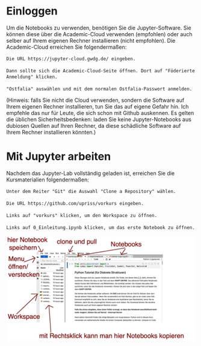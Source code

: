 # Einloggen

Um die Notebooks zu verwenden, benötigen Sie die Jupyter-Software. Sie können diese über die Academic-Cloud verwenden (empfohlen) oder auch selber auf Ihrem eigenen Rechner installieren (nicht empfohlen). Die Academic-Cloud erreichen Sie folgendermaßen:

    Die URL https://jupyter-cloud.gwdg.de/ eingeben.
    
    Dann sollte sich die Academic-Cloud-Seite öffnen. Dort auf "Föderierte Anmeldung" klicken.
    
    "Ostfalia" auswählen und mit dem normalen Ostfalia-Passwort anmelden.

(Hinweis: falls Sie nicht die Cloud verwenden, sondern die Software auf Ihrem eigenen Rechner installieren, tun Sie das auf eigene Gefahr hin. Ich empfehle das nur für Leute, die sich schon mit Github auskennen. Es gelten die üblichen Sicherheitsbedenken: laden Sie keine Jupyter-Notebooks aus dubiosen Quellen auf Ihren Rechner, da diese schädliche Software auf Ihrem Rechner installieren könnten.) 

# Mit Jupyter arbeiten

Nachdem das Jupyter-Lab vollständig geladen ist, erreichen Sie die Kursmaterialien folgendermaßen:

    Unter dem Reiter "Git" die Auswahl "Clone a Repository" wählen.
    
    Die URL https://github.com/upriss/vorkurs eingeben.
    
    Links auf "vorkurs" klicken, um den Workspace zu öffnen.
    
    Links auf 0_Einleitung.ipynb klicken, um das erste Notebook zu öffnen.

![Bild](./utils/jupyter1.jpg)